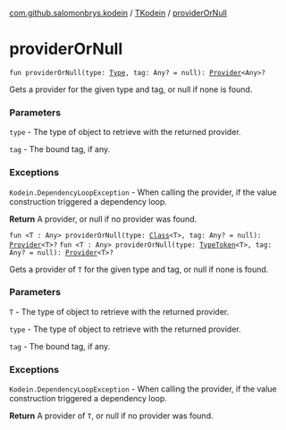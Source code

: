 [com.github.salomonbrys.kodein](../index.md) / [TKodein](index.md) / [providerOrNull](.)

# providerOrNull

`fun providerOrNull(type: `[`Type`](http://docs.oracle.com/javase/6/docs/api/java/lang/reflect/Type.html)`, tag: Any? = null): `[`Provider`](../-provider.md)`<Any>?`

Gets a provider for the given type and tag, or null if none is found.

### Parameters

`type` - The type of object to retrieve with the returned provider.

`tag` - The bound tag, if any.

### Exceptions

`Kodein.DependencyLoopException` - When calling the provider, if the value construction triggered a dependency loop.

**Return**
A provider, or null if no provider was found.

`fun <T : Any> providerOrNull(type: `[`Class`](http://docs.oracle.com/javase/6/docs/api/java/lang/Class.html)`<T>, tag: Any? = null): `[`Provider`](../-provider.md)`<T>?`
`fun <T : Any> providerOrNull(type: `[`TypeToken`](../-type-token/index.md)`<T>, tag: Any? = null): `[`Provider`](../-provider.md)`<T>?`

Gets a provider of `T` for the given type and tag, or null if none is found.

### Parameters

`T` - The type of object to retrieve with the returned provider.

`type` - The type of object to retrieve with the returned provider.

`tag` - The bound tag, if any.

### Exceptions

`Kodein.DependencyLoopException` - When calling the provider, if the value construction triggered a dependency loop.

**Return**
A provider of `T`, or null if no provider was found.

